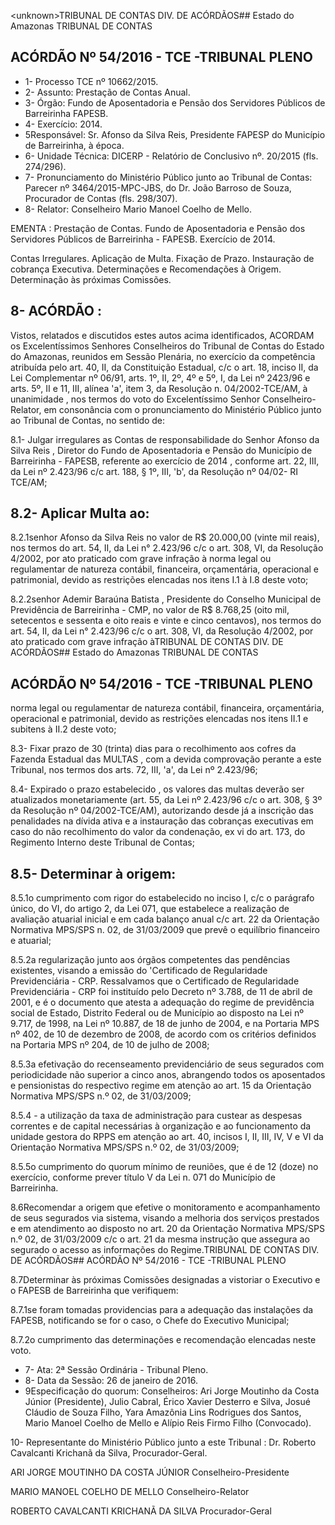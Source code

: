 &lt;unknown&gt;TRIBUNAL DE CONTAS DIV. DE ACÓRDÃOS## Estado do Amazonas TRIBUNAL DE CONTAS

## ACÓRDÃO Nº 54/2016 - TCE -TRIBUNAL PLENO

- 1- Processo TCE nº 10662/2015.
- 2- Assunto: Prestação de Contas Anual.
- 3- Órgão: Fundo de  Aposentadoria e Pensão  dos Servidores Públicos de Barreirinha  FAPESB.
- 4- Exercício: 2014.
- 5Responsável: Sr. Afonso  da  Silva  Reis,  Presidente  FAPESP  do  Município  de Barreirinha, à época.
- 6- Unidade Técnica: DICERP - Relatório de Conclusivo nº. 20/2015 (fls. 274/296).
- 7-  Pronunciamento  do Ministério Público  junto  ao Tribunal  de Contas: Parecer  nº 3464/2015-MPC-JBS,  do  Dr.  João  Barroso  de  Souza,  Procurador  de  Contas  (fls. 298/307).
- 8- Relator: Conselheiro Mario Manoel Coelho de Mello.

EMENTA : Prestação de Contas. Fundo de Aposentadoria e Pensão dos Servidores Públicos de Barreirinha - FAPESB.  Exercício de 2014.

Contas Irregulares. Aplicação de Multa. Fixação de Prazo. Instauração de cobrança Executiva. Determinações e Recomendações à Origem. Determinação às próximas Comissões.

## 8- ACÓRDÃO :

Vistos, relatados e discutidos estes autos acima identificados, ACORDAM os Excelentíssimos  Senhores  Conselheiros  do  Tribunal  de  Contas  do  Estado  do Amazonas, reunidos em Sessão Plenária, no exercício da competência atribuída pelo art. 40, II, da Constituição Estadual, c/c o art. 18, inciso II, da Lei Complementar nº 06/91, arts. 1º, II, 2º, 4º e 5º, I, da Lei nº 2423/96 e arts. 5º, II e 11, III, alínea 'a', item 3, da Resolução n.  04/2002-TCE/AM, à  unanimidade ,  nos  termos  do  voto  do  Excelentíssimo  Senhor Conselheiro-Relator, em consonância com o pronunciamento do Ministério Público junto ao Tribunal de Contas, no sentido de:

8.1- Julgar irregulares as Contas de responsabilidade do Senhor Afonso da Silva Reis , Diretor do Fundo de Aposentadoria e Pensão do Município de Barreirinha - FAPESB, referente ao exercício de 2014 , conforme art. 22, III, da Lei nº 2.423/96 c/c art. 188, § 1º, III, 'b', da Resolução nº 04/02- RI TCE/AM;

## 8.2- Aplicar Multa ao:

8.2.1senhor Afonso da Silva Reis no  valor  de R$ 20.000,00 (vinte  mil reais), nos termos do art. 54, II, da Lei n° 2.423/96 c/c o art. 308, VI, da Resolução 4/2002, por ato praticado com grave infração à norma legal ou regulamentar de natureza contábil, financeira,  orçamentária,  operacional  e  patrimonial,  devido  as  restrições  elencadas  nos itens I.1 à I.8 deste voto;

8.2.2senhor Ademir Baraúna Batista , Presidente do Conselho Municipal de  Previdência  de  Barreirinha  -  CMP,  no  valor  de R$ 8.768,25  (oito  mil,  setecentos  e sessenta  e  oito  reais  e  vinte  e  cinco  centavos),  nos  termos  do  art.  54,  II,  da  Lei  n° 2.423/96 c/c o art. 308, VI, da Resolução 4/2002, por ato praticado com grave infração àTRIBUNAL DE CONTAS DIV. DE ACÓRDÃOS## Estado do Amazonas TRIBUNAL DE CONTAS

## ACÓRDÃO Nº 54/2016 - TCE -TRIBUNAL PLENO

norma legal ou regulamentar de natureza contábil, financeira, orçamentária, operacional e patrimonial, devido as restrições elencadas nos itens II.1 e subitens à II.2 deste voto;

8.3-  Fixar  prazo de  30  (trinta)  dias  para  o recolhimento aos  cofres  da Fazenda Estadual das MULTAS , com a devida comprovação perante a este Tribunal, nos termos dos arts. 72, III, 'a', da Lei nº 2.423/96;

8.4- Expirado o prazo estabelecido , os valores das multas deverão ser atualizados  monetariamente (art.  55,  da  Lei  nº 2.423/96  c/c  o  art.  308,  §  3º  da Resolução nº 04/2002-TCE/AM), autorizando desde já a inscrição das penalidades na dívida ativa e a instauração das cobranças executivas em caso do não recolhimento do  valor  da  condenação, ex  vi do  art.  173,  do  Regimento  Interno  deste  Tribunal  de Contas;

## 8.5- Determinar à origem:

8.5.1o cumprimento com rigor do estabelecido no inciso I, c/c o parágrafo único, do VI, do artigo 2,  da Lei 071, que estabelece a realização de avaliação atuarial inicial e  em cada balanço anual c/c art. 22 da Orientação Normativa MPS/SPS n. 02, de 31/03/2009 que prevê o equilíbrio financeiro e atuarial;

8.5.2a  regularização  junto  aos  órgãos  competentes  das  pendências existentes,  visando  a  emissão  do  'Certificado  de  Regularidade  Previdenciária  -  CRP. Ressalvamos que o Certificado de Regularidade Previdenciária  - CRP foi instituído pelo Decreto nº 3.788, de 11 de abril de 2001, e é o documento que atesta a adequação do regime de previdência social de Estado, Distrito Federal ou de Município ao disposto na Lei nº 9.717, de 1998, na Lei nº 10.887, de 18 de junho de 2004, e na Portaria MPS  nº 402, de 10 de dezembro de 2008, de acordo com os critérios definidos na Portaria MPS nº 204, de 10 de julho de 2008;

8.5.3a  efetivação  do  recenseamento  previdenciário  de  seus  segurados com  periodicidade  não  superior  a  cinco  anos,  abrangendo  todos  os  aposentados  e pensionistas  do  respectivo  regime  em  atenção  ao  art.  15  da  Orientação  Normativa MPS/SPS n.º 02, de 31/03/2009;

8.5.4 -  a  utilização  da  taxa  de  administração  para  custear  as  despesas correntes e de capital necessárias à organização e ao funcionamento da unidade gestora do  RPPS  em  atenção  ao  art.  40,  incisos  I,  II,  III,  IV,  V  e  VI  da  Orientação  Normativa MPS/SPS n.º 02, de 31/03/2009;

8.5.5o  cumprimento do quorum mínimo de reuniões, que é de 12 (doze) no exercício, conforme prever título V da Lei n. 071 do Município de Barreirinha.

8.6Recomendar a origem que efetive o monitoramento e acompanhamento  de  seus  segurados  via  sistema,  visando  a  melhoria  dos  serviços prestados e em atendimento ao disposto no art. 20 da Orientação Normativa MPS/SPS n.º 02, de 31/03/2009 c/c o art. 21 da mesma instrução que assegura ao segurado o acesso as informações do Regime.TRIBUNAL DE CONTAS DIV. DE ACÓRDÃOS## ACÓRDÃO Nº 54/2016 - TCE -TRIBUNAL PLENO

8.7Determinar  às  próximas  Comissões designadas  a  vistoriar o Executivo e o FAPESB de Barreirinha que verifiquem:

8.7.1se foram tomadas providencias para a adequação das instalações da FAPESB, notificando se for o caso, o Chefe do Executivo Municipal;

8.7.2o cumprimento das determinações e recomendação elencadas neste voto.

- 7- Ata: 2ª Sessão Ordinária - Tribunal Pleno.
- 8- Data da Sessão: 26 de janeiro de 2016.
- 9Especificação  do  quorum: Conselheiros: Ari Jorge  Moutinho  da  Costa  Júnior (Presidente), Julio Cabral, Érico Xavier Desterro e Silva, Josué Cláudio de Souza Filho, Yara Amazônia Lins Rodrigues dos Santos, Mario Manoel Coelho de Mello e Alípio Reis Firmo Filho (Convocado).

10- Representante do Ministério Público junto a este Tribunal : Dr. Roberto Cavalcanti Krichanã da Silva, Procurador-Geral.

ARI JORGE MOUTINHO DA COSTA JÚNIOR Conselheiro-Presidente

MARIO MANOEL COELHO DE MELLO Conselheiro-Relator

ROBERTO CAVALCANTI KRICHANÃ DA SILVA Procurador-Geral
